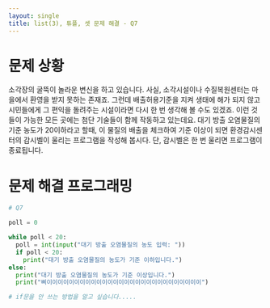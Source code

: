 ```yaml
---
layout: single
title: list(3), 튜플, 셋 문제 해결 - Q7
---
```


# 문제 상황
소각장의 굴뚝이 놀라운 변신을 하고 있습니다. 사실, 소각시설이나 수질복원센터는 마을에서 환영을 받지 못하는 존재죠. 그런데 배출허용기준을 지켜 생태에 해가 되지 않고 시민들에게 그 편익을 돌려주는 시설이라면 다시 한 번 생각해 볼 수도 있겠죠. 이런 것들이 가능한 모든 곳에는 첨단 기술들이 함께 작동하고 있는데요. 대기 방출 오염물질의 기준 농도가 20이하라고 할때, 이 물질의 배출을 체크하여 기준 이상이 되면 환경감시센터의 감시벨이 울리는 프로그램을 작성해 봅시다. 단, 감시벨은 한 번 울리면 프로그램이 종료됩니다.

# 문제 해결 프로그래밍

~~~python
# Q7

poll = 0

while poll < 20:
  poll = int(input("대기 방출 오염물질의 농도 입력: "))
  if poll < 20:
    print("대기 방출 오염물질의 농도가 기준 이하입니다.")
else:
  print("대기 방출 오염물질의 농도가 기준 이상입니다.")
  print("삐이이이이이이이이이이이이이이이이이이이이이이이이이이이이")

# if문을 안 쓰는 방법을 알고 싶습니다.....
~~~
